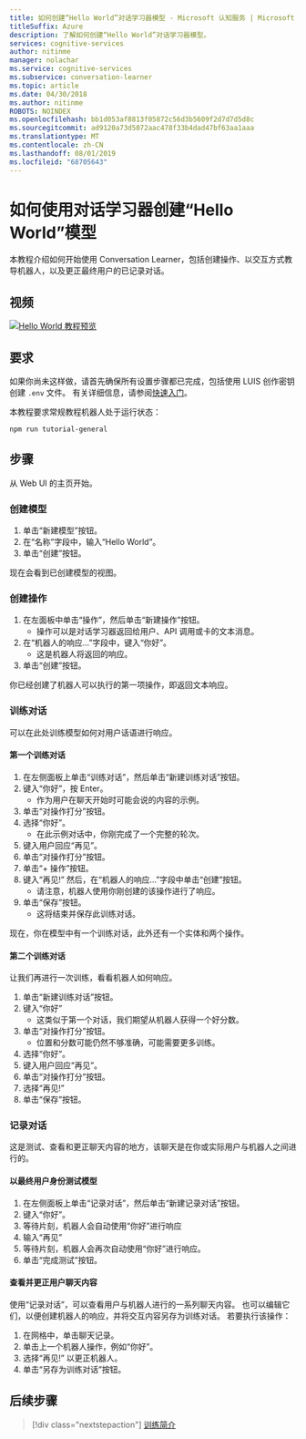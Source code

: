 ```yaml
---
title: 如何创建“Hello World”对话学习器模型 - Microsoft 认知服务 | Microsoft Docs
titleSuffix: Azure
description: 了解如何创建“Hello World”对话学习器模型。
services: cognitive-services
author: nitinme
manager: nolachar
ms.service: cognitive-services
ms.subservice: conversation-learner
ms.topic: article
ms.date: 04/30/2018
ms.author: nitinme
ROBOTS: NOINDEX
ms.openlocfilehash: bb1d053af8813f05872c56d3b5609f2d7d7d5d8c
ms.sourcegitcommit: ad9120a73d5072aac478f33b4dad47bf63aa1aaa
ms.translationtype: MT
ms.contentlocale: zh-CN
ms.lasthandoff: 08/01/2019
ms.locfileid: "68705643"
---
```

# <a name="how-to-create-a-hello-world-model-with-conversation-learner"></a>如何使用对话学习器创建“Hello World”模型

本教程介绍如何开始使用 Conversation Learner，包括创建操作、以交互方式教导机器人，以及更正最终用户的已记录对话。

## <a name="video"></a>视频

[![Hello World 教程预览](https://aka.ms/cl_Tutorial_v3_HelloWorld_Preview)](https://aka.ms/cl_tutorial_v3_helloworld)


## <a name="requirements"></a>要求
如果你尚未这样做，请首先确保所有设置步骤都已完成，包括使用 LUIS 创作密钥创建 `.env` 文件。  有关详细信息，请参阅[快速入门](../quickstart.md)。

本教程要求常规教程机器人处于运行状态：

    npm run tutorial-general

## <a name="steps"></a>步骤

从 Web UI 的主页开始。

### <a name="create-the-model"></a>创建模型
1. 单击“新建模型”按钮。
2. 在“名称”字段中，输入“Hello World”。
3. 单击“创建”按钮。

现在会看到已创建模型的视图。

### <a name="create-an-action"></a>创建操作
1. 在左面板中单击“操作”，然后单击“新建操作”按钮。
    - 操作可以是对话学习器返回给用户、API 调用或卡的文本消息。
2. 在“机器人的响应...”字段中，键入“你好”。
    - 这是机器人将返回的响应。
3. 单击“创建”按钮。

你已经创建了机器人可以执行的第一项操作，即返回文本响应。

### <a name="train-dialogs"></a>训练对话
可以在此处训练模型如何对用户话语进行响应。

#### <a name="first-training-dialog"></a>第一个训练对话

1. 在左侧面板上单击“训练对话”，然后单击“新建训练对话”按钮。
2. 键入“你好”，按 Enter。
    - 作为用户在聊天开始时可能会说的内容的示例。
3. 单击“对操作打分”按钮。
4. 选择“你好”。
    - 在此示例对话中，你刚完成了一个完整的轮次。 
5. 键入用户回应“再见”。
6. 单击“对操作打分”按钮。
7. 单击“+ 操作”按钮。
8. 键入“再见!” 然后，在“机器人的响应...”字段中单击“创建”按钮。
    - 请注意，机器人使用你刚创建的该操作进行了响应。
9. 单击“保存”按钮。 
    - 这将结束并保存此训练对话。

现在，你在模型中有一个训练对话，此外还有一个实体和两个操作。

#### <a name="second-training-dialog"></a>第二个训练对话
让我们再进行一次训练，看看机器人如何响应。

1. 单击“新建训练对话”按钮。
2. 键入“你好”
    - 这类似于第一个对话，我们期望从机器人获得一个好分数。
3. 单击“对操作打分”按钮。
    - 位置和分数可能仍然不够准确，可能需要更多训练。
4. 选择“你好”。
5. 键入用户回应“再见”。
6. 单击“对操作打分”按钮。
7. 选择“再见!”
8. 单击“保存”按钮。

### <a name="log-dialogs"></a>记录对话
这是测试、查看和更正聊天内容的地方，该聊天是在你或实际用户与机器人之间进行的。

#### <a name="test-the-model-as-an-end-user"></a>以最终用户身份测试模型
1. 在左侧面板上单击“记录对话”，然后单击“新建记录对话”按钮。
2. 键入“你好”。
3. 等待片刻，机器人会自动使用“你好”进行响应
4. 输入“再见”
5. 等待片刻，机器人会再次自动使用“你好”进行响应。
6. 单击“完成测试”按钮。

#### <a name="view-and-correct-a-user-conversation"></a>查看并更正用户聊天内容
使用“记录对话”，可以查看用户与机器人进行的一系列聊天内容。 也可以编辑它们，以便创建机器人的响应，并将交互内容另存为训练对话。 若要执行该操作：
1. 在网格中，单击聊天记录。
2. 单击上一个机器人操作，例如“你好”。
3. 选择“再见!” 以更正机器人。
4. 单击“另存为训练对话”按钮。

## <a name="next-steps"></a>后续步骤

> [!div class="nextstepaction"]
> [训练简介](./02-intro-to-training.md)
